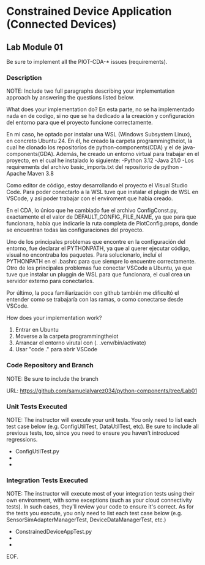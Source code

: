# Constrained Device Application (Connected Devices)

## Lab Module 01

Be sure to implement all the PIOT-CDA-* issues (requirements).

### Description

NOTE: Include two full paragraphs describing your implementation approach by answering the questions listed below.

What does your implementation do? 
En esta parte, no se ha implementado nada en de codigo, si no que se ha dedicado a la creación y configuración del entorno para que el proyecto funcione correctamente.

En mi caso, he optado por instalar una WSL (Windows Subsystem Linux), en concreto Ubuntu 24. En él, he creado la carpeta programmingtheiot, la cual he clonado los repositorios de python-components(CDA) y el de java-components(GDA). Además, he creado un entorno virtual para trabajar en el proyecto, en el cual he instalado lo siguiente:
  -Python 3.12
  -Java 21.0
  -Los requirements del archivo basic_imports.txt del repositorio de python
  -Apache Maven 3.8

Como editor de código, estoy desarrollando el proyecto el Visual Studio Code. Para poder conectarlo a la WSL tuve que instalar el plugin de WSL en VSCode, y asi poder trabajar con el enviroment que habia creado.

En el CDA, lo único que he cambiado fue el archivo ConfigConst.py, exactamente el el valor de DEFAULT_CONFIG_FILE_NAME, ya que para que funcionara, había que indicarle la ruta completa de PiotConfig.props, donde se encuentran todas las configuraciones del proyecto.

Uno de los principales problemas que encontre en la configuración del entorno, fue declarar el PYTHONPATH, ya que al querer ejecutar código, visual no encontraba los paquetes. Para solucionarlo, incluí el PYTHONPATH en el .bashrc para que siempre lo encuentre correctamente. Otro de los principales problemas fue conectar VSCode a Ubuntu, ya que tuve que instalar un pluggin de WSL para que funcionara, el cual crea un servidor externo para conectarlos.

Por último, la poca familiarización con github también me dificultó el entender como se trabajaría con las ramas, o como conectarse desde VSCode.

How does your implementation work?

  1. Entrar en Ubuntu
  2. Moverse a la carpeta programmingtheiot
  3. Arrancar el entorno virutal con (. .venv/bin/activate)
  4. Usar "code ." para abrir VSCode 

### Code Repository and Branch

NOTE: Be sure to include the branch 

URL: https://github.com/samuelalvarez034/python-components/tree/Lab01

### Unit Tests Executed

NOTE: The instructor will execute your unit tests. You only need to list each test case below
(e.g. ConfigUtilTest, DataUtilTest, etc). Be sure to include all previous tests, too,
since you need to ensure you haven't introduced regressions.

- ConfigUtilTest.py
- 
- 

### Integration Tests Executed

NOTE: The instructor will execute most of your integration tests using their own environment, with
some exceptions (such as your cloud connectivity tests). In such cases, they'll review
your code to ensure it's correct. As for the tests you execute, you only need to list each
test case below (e.g. SensorSimAdapterManagerTest, DeviceDataManagerTest, etc.)

- ConstrainedDeviceAppTest.py
- 
- 

EOF.
